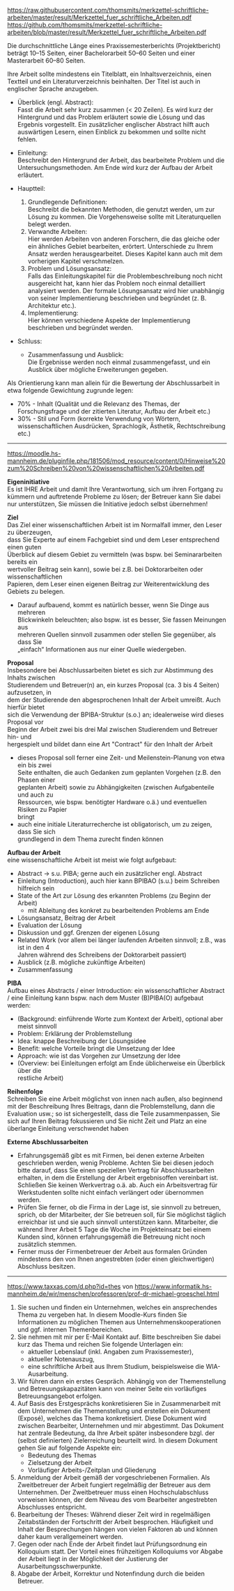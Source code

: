 https://raw.githubusercontent.com/thomsmits/merkzettel-schriftliche-arbeiten/master/result/Merkzettel_fuer_schriftliche_Arbeiten.pdf
https://github.com/thomsmits/merkzettel-schriftliche-arbeiten/blob/master/result/Merkzettel_fuer_schriftliche_Arbeiten.pdf

Die durchschnittliche Länge eines Praxissemesterberichts (Projektbericht) beträgt 10–15 Seiten, einer Bachelorarbeit
50–60 Seiten und einer Masterarbeit 60–80 Seiten.

Ihre Arbeit sollte mindestens ein Titelblatt, ein Inhaltsverzeichnis, einen Textteil und ein Literaturverzeichnis
beinhalten. Der Titel ist auch in englischer Sprache anzugeben.

- Überblick (engl. Abstract):  
  Fasst die Arbeit sehr kurz zusammen (< 20 Zeilen). Es wird kurz der Hintergrund und das Problem erläutert sowie die
  Lösung und das Ergebnis vorgestellt. Ein zusätzlicher englischer Abstract hilft auch auswärtigen Lesern, einen
  Einblick zu bekommen und sollte nicht fehlen.

- Einleitung:  
  Beschreibt den Hintergrund der Arbeit, das bearbeitete Problem und die Untersuchungsmethoden. Am Ende wird kurz der
  Aufbau der Arbeit erläutert.

- Hauptteil:
    1. Grundlegende Definitionen:  
       Beschreibt die bekannten Methoden, die genutzt werden, um zur Lösung zu kommen. Die Vorgehensweise sollte mit
       Literaturquellen belegt werden.
    2. Verwandte Arbeiten:  
       Hier werden Arbeiten von anderen Forschern, die das gleiche oder ein ähnliches Gebiet bearbeiten, erörtert.
       Unterschiede zu Ihrem Ansatz werden herausgearbeitet. Dieses Kapitel kann auch mit dem vorherigen Kapitel
       verschmelzen.
    3. Problem und Lösungsansatz:  
       Falls das Einleitungskapitel für die Problembeschreibung noch nicht ausgereicht hat, kann hier das Problem noch
       einmal detailliert analysiert werden. Der formale Lösungsansatz wird hier unabhängig von seiner Implementierung
       beschrieben und begründet (z. B. Architektur etc.).
    4. Implementierung:  
       Hier können verschiedene Aspekte der Implementierung beschrieben und begründet werden.

- Schluss:
    - Zusammenfassung und Ausblick:  
      Die Ergebnisse werden noch einmal zusammengefasst, und ein Ausblick über mögliche Erweiterungen gegeben.

Als Orientierung kann man allein für die Bewertung der Abschlussarbeit in etwa folgende Gewichtung zugrunde legen:

- 70% -
  Inhalt (Qualität und die Relevanz des Themas, der Forschungsfrage und der zitierten Literatur, Aufbau der Arbeit etc.)
- 30% -
  Stil und Form (korrekte Verwendung von Wörtern, wissenschaftlichen Ausdrücken, Sprachlogik, Ästhetik, Rechtschreibung
  etc.)

---

https://moodle.hs-mannheim.de/pluginfile.php/181506/mod_resource/content/0/Hinweise%20zum%20Schreiben%20von%20wissenschaftlichen%20Arbeiten.pdf

**Eigeninitiative**  
Es ist IHRE Arbeit und damit Ihre Verantwortung, sich um ihren Fortgang zu kümmern und auftretende Probleme zu lösen;
der Betreuer kann Sie dabei nur unterstützen, Sie müssen die Initiative jedoch selbst übernehmen!

**Ziel**  
Das Ziel einer wissenschaftlichen Arbeit ist im Normalfall immer, den Leser zu überzeugen,  
dass Sie Experte auf einem Fachgebiet sind und dem Leser entsprechend einen guten  
Überblick auf diesem Gebiet zu vermitteln (was bspw. bei Seminararbeiten bereits ein  
wertvoller Beitrag sein kann), sowie bei z.B. bei Doktorarbeiten oder wissenschaftlichen  
Papieren, dem Leser einen eigenen Beitrag zur Weiterentwicklung des Gebiets zu belegen.

- Darauf aufbauend, kommt es natürlich besser, wenn Sie Dinge aus mehreren  
  Blickwinkeln beleuchten; also bspw. ist es besser, Sie fassen Meinungen aus  
  mehreren Quellen sinnvoll zusammen oder stellen Sie gegenüber, als dass Sie  
  „einfach“ Informationen aus nur einer Quelle wiedergeben.

**Proposal**  
Insbesondere bei Abschlussarbeiten bietet es sich zur Abstimmung des Inhalts zwischen  
Studierendem und Betreuer(n) an, ein kurzes Proposal (ca. 3 bis 4 Seiten) aufzusetzen, in  
dem der Studierende den abgesprochenen Inhalt der Arbeit umreißt. Auch hierfür bietet  
sich die Verwendung der BPIBA-Struktur (s.o.) an; idealerweise wird dieses Proposal vor  
Beginn der Arbeit zwei bis drei Mal zwischen Studierendem und Betreuer hin- und  
hergespielt und bildet dann eine Art "Contract" für den Inhalt der Arbeit

- dieses Proposal soll ferner eine Zeit- und Meilenstein-Planung von etwa ein bis zwei  
  Seite enthalten, die auch Gedanken zum geplanten Vorgehen (z.B. den Phasen einer  
  geplanten Arbeit) sowie zu Abhängigkeiten (zwischen Aufgabenteile und auch zu  
  Ressourcen, wie bspw. benötigter Hardware o.ä.) und eventuellen Risiken zu Papier  
  bringt
- auch eine initiale Literaturrecherche ist obligatorisch, um zu zeigen, dass Sie sich  
  grundlegend in dem Thema zurecht finden können

**Aufbau der Arbeit**  
eine wissenschaftliche Arbeit ist meist wie folgt aufgebaut:

- Abstract -> s.u. PIBA; gerne auch ein zusätzlicher engl. Abstract
- Einleitung (Introduction), auch hier kann BPIBAO (s.u.) beim Schreiben hilfreich sein
- State of the Art zur Lösung des erkannten Problems (zu Beginn der Arbeit)
    - mit Ableitung des konkret zu bearbeitenden Problems am Ende
- Lösungsansatz, Beitrag der Arbeit
- Evaluation der Lösung
- Diskussion und ggf. Grenzen der eigenen Lösung
- Related Work (vor allem bei länger laufenden Arbeiten sinnvoll; z.B., was ist in den 4  
  Jahren während des Schreibens der Doktorarbeit passiert)
- Ausblick (z.B. mögliche zukünftige Arbeiten)
- Zusammenfassung

**PIBA**  
Aufbau eines Abstracts / einer Introduction: ein wissenschaftlicher Abstract / eine Einleitung kann bspw. nach dem
Muster (B)PIBA(O) aufgebaut werden:

- (Background: einführende Worte zum Kontext der Arbeit), optional aber meist sinnvoll
- Problem: Erklärung der Problemstellung
- Idea: knappe Beschreibung der Lösungsidee
- Benefit: welche Vorteile bringt die Umsetzung der Idee
- Approach: wie ist das Vorgehen zur Umsetzung der Idee
- (Overview: bei Einleitungen erfolgt am Ende üblicherweise ein Überblick über die  
  restliche Arbeit)

**Reihenfolge**  
Schreiben Sie eine Arbeit möglichst von innen nach außen, also beginnend mit der Beschreibung Ihres Beitrags, dann die
Problemstellung, dann die Evaluation usw.; so ist sichergestellt, dass die Teile zusammenpassen, Sie sich auf Ihren
Beitrag fokussieren und Sie nicht Zeit und Platz an eine überlange Einleitung verschwendet haben

**Externe Abschlussarbeiten**

- Erfahrungsgemäß gibt es mit Firmen, bei denen externe Arbeiten geschrieben werden,
  wenig Probleme. Achten Sie bei diesen jedoch bitte darauf, dass Sie einen speziellen
  Vertrag für Abschlussarbeiten erhalten, in dem die Erstellung der Arbeit ergebnisoffen
  vereinbart ist. Schließen Sie keinen Werkvertrag o.ä. ab. Auch ein Arbeitsvertrag für
  Werkstudenten sollte nicht einfach verlängert oder übernommen werden.
- Prüfen Sie ferner, ob die Firma in der Lage ist, sie sinnvoll zu betreuen, sprich, ob der
  Mitarbeiter, der Sie betreuen soll, für Sie möglichst täglich erreichbar ist und sie auch
  sinnvoll unterstützen kann. Mitarbeiter, die während Ihrer Arbeit 5 Tage die Woche im
  Projekteinsatz bei einem Kunden sind, können erfahrungsgemäß die Betreuung nicht
  noch zusätzlich stemmen.
- Ferner muss der Firmenbetreuer der Arbeit aus formalen Gründen mindestens den
  von Ihnen angestrebten (oder einen gleichwertigen) Abschluss besitzen.

---

https://www.taxxas.com/d.php?id=thes
von https://www.informatik.hs-mannheim.de/wir/menschen/professoren/prof-dr-michael-groeschel.html

1. Sie suchen und finden ein Unternehmen, welches ein ansprechendes Thema zu vergeben hat. In diesem Moodle-Kurs finden
   Sie Informationen zu möglichen Themen aus Unternehmenskooperationen und ggf. internen Themenbereichen.
2. Sie nehmen mit mir per E-Mail Kontakt auf. Bitte beschreiben Sie dabei kurz das Thema und reichen Sie folgende
   Unterlagen ein:
    - aktueller Lebenslauf (inkl. Angaben zum Praxissemester),
    - aktueller Notenauszug,
    - eine schriftliche Arbeit aus Ihrem Studium, beispielsweise die WIA-Ausarbeitung.
3. Wir führen dann ein erstes Gespräch. Abhängig von der Themenstellung und Betreuungskapazitäten kann von meiner Seite
   ein vorläufiges Betreuungsangebot erfolgen.
4. Auf Basis des Erstgesprächs konkretisieren Sie in Zusammenarbeit mit dem Unternehmen die Themenstellung und erstellen
   ein Dokument (Exposé), welches das Thema konkretisiert. Diese Dokument wird zwischen Bearbeiter, Unternehmen und mir
   abgestimmt. Das Dokument hat zentrale Bedeutung, da Ihre Arbeit später insbesondere bzgl. der (selbst definierten)
   Zielerreichung beurteilt wird. In diesem Dokument gehen Sie auf folgende Aspekte ein:
    - Bedeutung des Themas
    - Zielsetzung der Arbeit
    - Vorläufiger Arbeits-/Zeitplan und Gliederung
5. Anmeldung der Arbeit gemäß der vorgeschriebenen Formalien. Als Zweitbetreuer der Arbeit fungiert regelmäßig der
   Betreuer aus dem Unternehmen. Der Zweitbetreuer muss einen Hochschulabschluss vorweisen können, der dem Niveau des
   vom Bearbeiter angestrebten Abschlusses entspricht.
6. Bearbeitung der Theses: Während dieser Zeit wird in regelmäßigen Zeitabständen der Fortschritt der Arbeit besprochen.
   Häufigkeit und Inhalt der Besprechungen hängen von vielen Faktoren ab und können daher kaum verallgemeinert werden.
7. Gegen oder nach Ende der Arbeit findet laut Prüfungsordnung ein Kolloquium statt. Der Vorteil eines frühzeitigen
   Kolloquiums vor Abgabe der Arbeit liegt in der Möglichkeit der Justierung der Ausarbeitungsschwerpunkte.
8. Abgabe der Arbeit, Korrektur und Notenfindung durch die beiden Betreuer.
